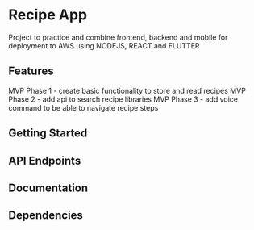 # Recipe App
Project to practice and combine frontend, backend and mobile for deployment to AWS using NODEJS, REACT and FLUTTER

## Features
MVP Phase 1 - create basic functionality to store and read recipes
MVP Phase 2 - add api to search recipe libraries
MVP Phase 3 - add voice command to be able to navigate recipe steps

## Getting Started


## API Endpoints


## Documentation


## Dependencies


